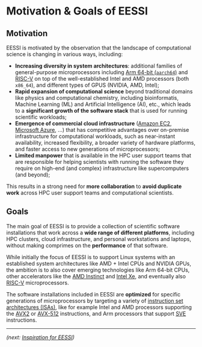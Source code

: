 # Motivation & Goals of EESSI

## Motivation

EESSI is motivated by the observation that the landscape of computational science is changing in various
ways, including:

* **Increasing diversity in system architectures**: additional families of general-purpose
  microprocessors including [Arm 64-bit (`aarch64`)](https://en.wikipedia.org/wiki/AArch64) and
  [RISC-V](https://en.wikipedia.org/wiki/RISC-V) on top of the well-established Intel and AMD processors (both `x86_64`),
  and different types of GPUS (NVIDIA, AMD, Intel);
* **Rapid expansion of computational science** beyond traditional domains like physics and computational chemistry,
  including bioinformatis, Machine Learning (ML) and Artificial Intelligence (AI), etc.,
  which leads to a **significant growth of the software stack** that is used for running scientific workloads;
* **Emergence of commercial cloud infrastructure** ([Amazon EC2](https://aws.amazon.com/ec2/),
  [Microsoft Azure](https://azure.microsoft.com/en-us), ...)
  that has competitive advantages over on-premise infrastructure for computational workloads, such as near-instant
  availability, increased flexibility, a broader variety of hardware platforms, and faster access to
  new generations of microprocessors;
* **Limited manpower** that is available in the HPC user support teams that are responsible for helping
  scientists with running the software they require on high-end (and complex) infrastructure like supercomputers
  (and beyond);

This results in a strong need for **more collaboration** to **avoid duplicate work** across HPC user support teams
and computational scientists.


## Goals

The main goal of EESSI is to provide a collection of scientific software installations that work across a
**wide range of different platforms**, including HPC clusters, cloud infrastructure, and personal workstations
and laptops, without making comprimes on the **performance** of that software.

While initially the focus of EESSI is to support Linux systems with an established system architectures like
AMD + Intel CPUs and NVIDIA GPUs, the ambition is to also cover emerging technologies like Arm 64-bit CPUs,
other accelerators like the [AMD Instinct](https://en.wikipedia.org/wiki/AMD_Instinct) and
[Intel Xe](https://en.wikipedia.org/wiki/Intel_Xe), and eventually also
[RISC-V](https://en.wikipedia.org/wiki/RISC-V) microprocessors.


The software installations included in EESSI are **optimized** for specific generations of microprocessors
by targeting a variety of [instruction set architectures (ISAs)](https://en.wikipedia.org/wiki/Instruction_set_architecture),
like for example Intel and AMD processors supporting
the [AVX2](https://en.wikipedia.org/wiki/Advanced_Vector_Extensions#Advanced_Vector_Extensions_2) or
[AVX-512](https://en.wikipedia.org/wiki/Advanced_Vector_Extensions#AVX-512) instructions, and
Arm processors that support [SVE](https://en.wikipedia.org/wiki/AArch64#Scalable_Vector_Extension_(SVE)) instructions.


---

*(next: [Inspiration for EESSI](inspiration.md))*
